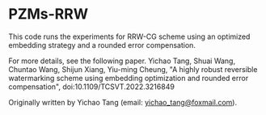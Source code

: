 # PZMs-RRW

This code runs the experiments for RRW-CG scheme using an optimized embedding strategy and a rounded error compensation.

For more details, see the following paper. Yichao Tang, Shuai Wang, Chuntao Wang, Shijun Xiang, Yiu-ming Cheung, "A highly robust reversible watermarking scheme using embedding optimization and rounded error compensation", doi:10.1109/TCSVT.2022.3216849

Originally written by Yichao Tang (email: yichao_tang@foxmail.com).
